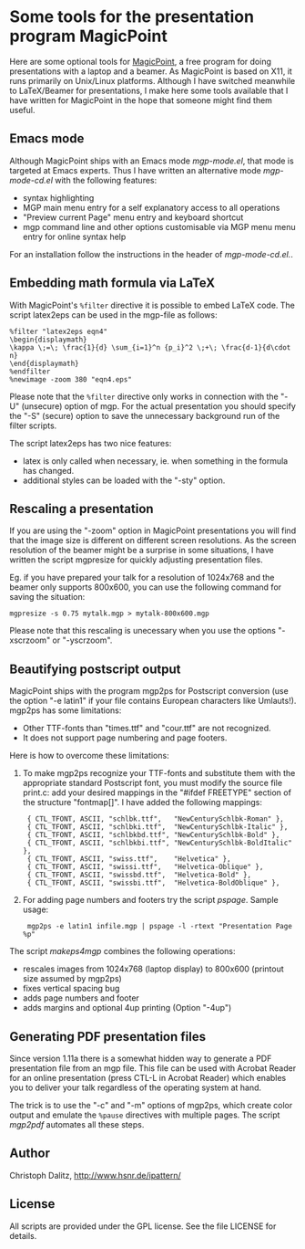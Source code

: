 Some tools for the presentation program MagicPoint
==================================================

Here are some optional tools for [MagicPoint](http://member.wide.ad.jp/wg/mgp/),
a free program for doing presentations with a laptop and a beamer. As
MagicPoint is based on X11, it runs primarily on Unix/Linux platforms.
Although I have switched meanwhile to LaTeX/Beamer for presentations, I
make here some tools available that I have written for MagicPoint in the
hope that someone might find them useful.


Emacs mode
----------

Although MagicPoint ships with an Emacs mode *mgp-mode.el*, that mode is
targeted at Emacs experts. Thus I have written an alternative mode
*mgp-mode-cd.el* with the following features:

- syntax highlighting
- MGP main menu entry for a self explanatory access to all operations
- "Preview current Page" menu entry and keyboard shortcut
- mgp command line and other options customisable via MGP menu
  menu entry for online syntax help 

For an installation follow the instructions in the header of *mgp-mode-cd.el.*.


Embedding math formula via LaTeX
--------------------------------

With MagicPoint's `%filter` directive it is possible to embed LaTeX code.
The script latex2eps can be used in the mgp-file as follows:

    %filter "latex2eps eqn4"
    \begin{displaymath}
    \kappa \;=\; \frac{1}{d} \sum_{i=1}^n {p_i}^2 \;+\; \frac{d-1}{d\cdot n}
    \end{displaymath}
    %endfilter
    %newimage -zoom 380 "eqn4.eps"

Please note that the `%filter` directive only works in connection with the
"-U" (unsecure) option of mgp. For the actual presentation you should specify
the "-S" (secure) option to save the unnecessary background run of the filter
scripts.

The script latex2eps has two nice features:

- latex is only called when necessary, ie. when something in the formula has changed.
- additional styles can be loaded with the "-sty" option.


Rescaling a presentation
------------------------

If you are using the "-zoom" option in MagicPoint presentations you will find
that the image size is different on different screen resolutions. As the
screen resolution of the beamer might be a surprise in some situations,
I have written the script mgpresize for quickly adjusting presentation files.

Eg. if you have prepared your talk for a resolution of 1024x768 and the beamer
only supports 800x600, you can use the following command for saving the
situation:

    mgpresize -s 0.75 mytalk.mgp > mytalk-800x600.mgp

Please note that this rescaling is unecessary when you use the options
"-xscrzoom" or "-yscrzoom".


Beautifying postscript output
-----------------------------

MagicPoint ships with the program mgp2ps for Postscript conversion (use the
option "-e latin1" if your file contains European characters like Umlauts!).
mgp2ps has some limitations:

- Other TTF-fonts than "times.ttf" and "cour.ttf" are not recognized.
- It does not support page numbering and page footers. 

Here is how to overcome these limitations:

1. To make mgp2ps recognize your TTF-fonts and substitute them with the appropriate standard Postscript font, you must modify the source file print.c: add your desired mappings in the "#ifdef FREETYPE" section of the structure "fontmap[]". I have added the following mappings:

        { CTL_TFONT, ASCII, "schlbk.ttf",	"NewCenturySchlbk-Roman" },
        { CTL_TFONT, ASCII, "schlbki.ttf",	"NewCenturySchlbk-Italic" },
        { CTL_TFONT, ASCII, "schlbkbd.ttf",	"NewCenturySchlbk-Bold" },
        { CTL_TFONT, ASCII, "schlbkbi.ttf",	"NewCenturySchlbk-BoldItalic" },
        { CTL_TFONT, ASCII, "swiss.ttf",	"Helvetica" },
        { CTL_TFONT, ASCII, "swissi.ttf",	"Helvetica-Oblique" },
        { CTL_TFONT, ASCII, "swissbd.ttf",	"Helvetica-Bold" },
        { CTL_TFONT, ASCII, "swissbi.ttf",	"Helvetica-BoldOblique" },
          

2. For adding page numbers and footers try the script *pspage*. Sample usage:

        mgp2ps -e latin1 infile.mgp | pspage -l -rtext "Presentation Page %p"
          

The script *makeps4mgp* combines the following operations:

- rescales images from 1024x768 (laptop display) to 800x600 (printout size
  assumed by mgp2ps)
- fixes vertical spacing bug
- adds page numbers and footer
- adds margins and optional 4up printing (Option "-4up")


Generating PDF presentation files
---------------------------------

Since version 1.11a there is a somewhat hidden way to generate a PDF
presentation file from an mgp file. This file can be used with Acrobat Reader
for an online presentation (press CTL-L in Acrobat Reader) which enables you
to deliver your talk regardless of the operating system at hand.

The trick is to use the "-c" and "-m" options of mgp2ps, which create color
output and emulate the `%pause` directives with multiple pages. The script
*mgp2pdf* automates all these steps.


Author
------

Christoph Dalitz, http://www.hsnr.de/ipattern/


License
-------

All scripts are provided under the GPL license. See the file LICENSE for
details.

